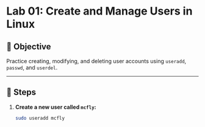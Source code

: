 # Lab 01: Create and Manage Users in Linux

## 🧠 Objective
Practice creating, modifying, and deleting user accounts using `useradd`, `passwd`, and `userdel`.

---

## 🔧 Steps

1. **Create a new user called `mcfly`:**
   ```bash
   sudo useradd mcfly
